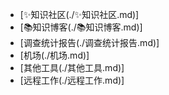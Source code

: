 - [✨知识社区(./✨知识社区.md)]
- [📚知识博客(./📚知识博客.md)]
- [调查统计报告(./调查统计报告.md)]
- [机场(./机场.md)]
- [其他工具(./其他工具.md)]
- [远程工作(./远程工作.md)]
